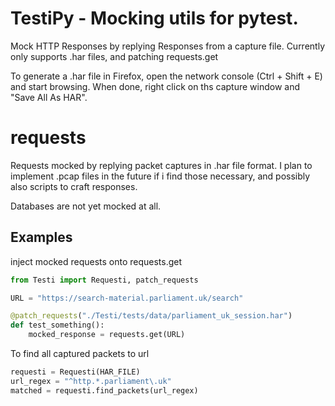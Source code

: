 # TestiPy - Mocking utils for pytest.
Mock HTTP Responses by replying Responses from a capture file.
Currently only supports .har files, and patching requests.get

To generate a .har file in Firefox, open the network console (Ctrl + Shift + E) and start browsing.
When done, right click on ths capture window and "Save All As HAR".

# requests
Requests mocked by replying packet captures in .har file format.
I plan to implement .pcap files in the future if i find those necessary, 
and possibly also scripts to craft responses. 

Databases are not yet mocked at all.

## Examples

inject mocked requests onto requests.get 
```python
from Testi import Requesti, patch_requests

URL = "https://search-material.parliament.uk/search"

@patch_requests("./Testi/tests/data/parliament_uk_session.har")
def test_something():
    mocked_response = requests.get(URL)
```

To find all captured packets to url
```python
requesti = Requesti(HAR_FILE)
url_regex = "^http.*.parliament\.uk"
matched = requesti.find_packets(url_regex)
```
